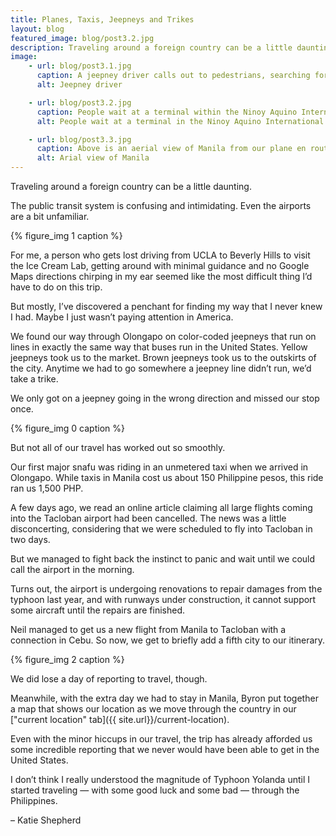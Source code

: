 ```yaml
---
title: Planes, Taxis, Jeepneys and Trikes
layout: blog
featured_image: blog/post3.2.jpg
description: Traveling around a foreign country can be a little daunting. The public transit system is confusing and intimidating. Even the airports are a little unfamiliar.
image:
    - url: blog/post3.1.jpg
      caption: A jeepney driver calls out to pedestrians, searching for new passengers. (Photo by Neil Bedi)
      alt: Jeepney driver

    - url: blog/post3.2.jpg
      caption: People wait at a terminal within the Ninoy Aquino International Airport for flights heading to Tacloban City. (Photo by Neil Bedi)
      alt: People wait at a terminal in the Ninoy Aquino International Aiport

    - url: blog/post3.3.jpg
      caption: Above is an aerial view of Manila from our plane en route to Cebu City. (Photo by Neil Bedi)
      alt: Arial view of Manila
---
```

Traveling around a foreign country can be a little daunting. 

The public transit system is confusing and intimidating. Even the airports are a bit unfamiliar. 

{% figure_img 1 caption %}

<!--more-->

For me, a person who gets lost driving from UCLA to Beverly Hills to visit the Ice Cream Lab, getting around with minimal guidance and no Google Maps directions chirping in my ear seemed like the most difficult thing I’d have to do on this trip. 

But mostly, I’ve discovered a penchant for finding my way that I never knew I had. Maybe I just wasn’t paying attention in America. 

We found our way through Olongapo on color-coded jeepneys that run on lines in exactly the same way that buses run in the United States. Yellow jeepneys took us to the market. Brown jeepneys took us to the outskirts of the city. Anytime we had to go somewhere a jeepney line didn’t run, we’d take a trike. 

We only got on a jeepney going in the wrong direction and missed our stop once. 

{% figure_img 0 caption %}

But not all of our travel has worked out so smoothly. 

Our first major snafu was riding in an unmetered taxi when we arrived in Olongapo. While taxis in Manila cost us about 150 Philippine pesos, this ride ran us 1,500 PHP. 

A few days ago, we read an online article claiming all large flights coming into the Tacloban airport had been cancelled. The news was a little disconcerting, considering that we were scheduled to fly into Tacloban in two days. 

But we managed to fight back the instinct to panic and wait until we could call the airport in the morning. 

Turns out, the airport is undergoing renovations to repair damages from the typhoon last year, and with runways under construction, it cannot support some aircraft until the repairs are finished. 

Neil managed to get us a new flight from Manila to Tacloban with a connection in Cebu. So now, we get to briefly add a fifth city to our itinerary.

{% figure_img 2 caption %}

We did lose a day of reporting to travel, though. 

Meanwhile, with the extra day we had to stay in Manila, Byron put together a map that shows our location as we move through the country in our ["current location" tab]({{ site.url}}/current-location).

Even with the minor hiccups in our travel, the trip has already afforded us some incredible reporting that we never would have been able to get in the United States.

I don’t think I really understood the magnitude of Typhoon Yolanda until I started traveling — with some good luck and some bad — through the Philippines. 

<span class="byline byline-blog">– Katie Shepherd</span>
